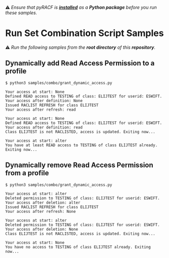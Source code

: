 :warning: _Ensure that pyRACF is __[installed](../../README.md#installation)__ as a **Python package** before you run these samples._

# Run Set Combination Script Samples

:warning: _Run the following samples from the **root directory** of this **repository**._

## Dynamically add Read Access Permission to a profile

```shell
$ python3 samples/combo/grant_dynamic_access.py
```

```shell
Your access at start: None
Defined READ access to TESTING of class: ELIJTEST for userid: ESWIFT.
Your access after definition: None
Issued RACLIST REFRESH for class ELIJTEST
Your access after refresh: read
```

```shell
Your access at start: None
Defined READ access to TESTING of class: ELIJTEST for userid: ESWIFT.
Your access after definition: read
Class ELIJTEST is not RACLISTED, access is updated. Exiting now...
```

```shell
Your access at start: alter
You have at least READ access to TESTING of class ELIJTEST already. Exiting now...
```

## Dynamically remove Read Access Permission from a profile

```shell
$ python3 samples/combo/grant_dynamic_access.py
```

```shell
Your access at start: alter
Deleted permission to TESTING of class: ELIJTEST for userid: ESWIFT.
Your access after deletion: alter
Issued RACLIST REFRESH for class ELIJTEST
Your access after refresh: None
```

```shell
Your access at start: alter
Deleted permission to TESTING of class: ELIJTEST for userid: ESWIFT.
Your access after deletion: None
Class ELIJTEST is not RACLISTED, access is updated. Exiting now...
```

```shell
Your access at start: None
You have no access to TESTING of class ELIJTEST already. Exiting now...
```

